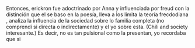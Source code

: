 Entonces, erickron  fue adoctrinado por Anna y influenciada por freud con la distinción que el se baso en la poesía, lleva a los limita la teoría frecdodiana , analiza la influencia de la sociedad sobre lo familia completa (no comprendí si directa o indirectamente) y el yo sobre esta. (Chili and society interesante.)
Es decir, no es tan pulsional como la presentan, yo recordaba que si





